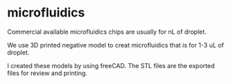 # microfluidics
Commercial available microfluidics chips are usually for nL of droplet.

We use 3D printed negative model to creat microfluidics that is for 1-3 uL of droplet.

I created these models by using freeCAD. The STL files are the exported files for review and printing.
